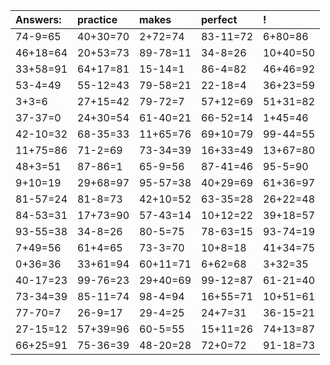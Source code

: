 | Answers: | practice | makes | perfect | ! |
| :--- | :--- | :--- | :--- | :--- |
| 74-9=65 | 40+30=70 | 2+72=74 | 83-11=72 | 6+80=86 | 
| 46+18=64 | 20+53=73 | 89-78=11 | 34-8=26 | 10+40=50 | 
| 33+58=91 | 64+17=81 | 15-14=1 | 86-4=82 | 46+46=92 | 
| 53-4=49 | 55-12=43 | 79-58=21 | 22-18=4 | 36+23=59 | 
| 3+3=6 | 27+15=42 | 79-72=7 | 57+12=69 | 51+31=82 | 
| 37-37=0 | 24+30=54 | 61-40=21 | 66-52=14 | 1+45=46 | 
| 42-10=32 | 68-35=33 | 11+65=76 | 69+10=79 | 99-44=55 | 
| 11+75=86 | 71-2=69 | 73-34=39 | 16+33=49 | 13+67=80 | 
| 48+3=51 | 87-86=1 | 65-9=56 | 87-41=46 | 95-5=90 | 
| 9+10=19 | 29+68=97 | 95-57=38 | 40+29=69 | 61+36=97 | 
| 81-57=24 | 81-8=73 | 42+10=52 | 63-35=28 | 26+22=48 | 
| 84-53=31 | 17+73=90 | 57-43=14 | 10+12=22 | 39+18=57 | 
| 93-55=38 | 34-8=26 | 80-5=75 | 78-63=15 | 93-74=19 | 
| 7+49=56 | 61+4=65 | 73-3=70 | 10+8=18 | 41+34=75 | 
| 0+36=36 | 33+61=94 | 60+11=71 | 6+62=68 | 3+32=35 | 
| 40-17=23 | 99-76=23 | 29+40=69 | 99-12=87 | 61-21=40 | 
| 73-34=39 | 85-11=74 | 98-4=94 | 16+55=71 | 10+51=61 | 
| 77-70=7 | 26-9=17 | 29-4=25 | 24+7=31 | 36-15=21 | 
| 27-15=12 | 57+39=96 | 60-5=55 | 15+11=26 | 74+13=87 | 
| 66+25=91 | 75-36=39 | 48-20=28 | 72+0=72 | 91-18=73 | 
